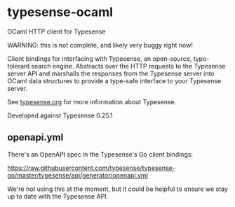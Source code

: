 # typesense-ocaml
OCaml HTTP client for Typesense

WARNING: this is not complete, and likely very buggy right now!

Client bindings for interfacing with Typesense,
an open-source, typo-tolerant search engine.
Abstracts over the HTTP requests to the Typesense server API and
marshalls the responses from the Typesense server into
OCaml data structures to provide a type-safe interface
to your Typesense server.

See [typesense.org](https://typesense.org) for more information about Typesense.

Developed against Typesense 0.25.1

## openapi.yml

There's an OpenAPI spec in the Typesense's Go client bindings:

https://raw.githubusercontent.com/typesense/typesense-go/master/typesense/api/generator/openapi.yml

We're not using this at the moment, but it could be helpful to ensure we stay up to date with the Typesense API.